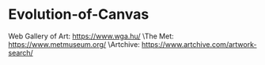 # Evolution-of-Canvas

Web Gallery of Art: https://www.wga.hu/
\The Met: https://www.metmuseum.org/
\Artchive: https://www.artchive.com/artwork-search/
